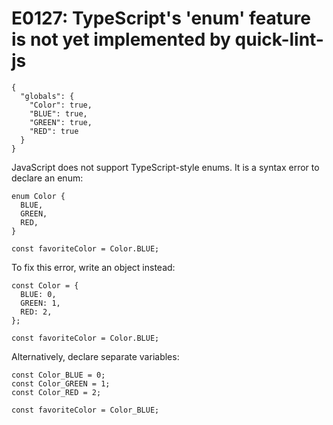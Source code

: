 # E0127: TypeScript's 'enum' feature is not yet implemented by quick-lint-js

```config-for-examples
{
  "globals": {
    "Color": true,
    "BLUE": true,
    "GREEN": true,
    "RED": true
  }
}
```

JavaScript does not support TypeScript-style enums. It is a syntax error to
declare an enum:

```javascript-ignoring-extra-errors
enum Color {
  BLUE,
  GREEN,
  RED,
}

const favoriteColor = Color.BLUE;
```

To fix this error, write an object instead:

    const Color = {
      BLUE: 0,
      GREEN: 1,
      RED: 2,
    };

    const favoriteColor = Color.BLUE;

Alternatively, declare separate variables:

    const Color_BLUE = 0;
    const Color_GREEN = 1;
    const Color_RED = 2;

    const favoriteColor = Color_BLUE;
